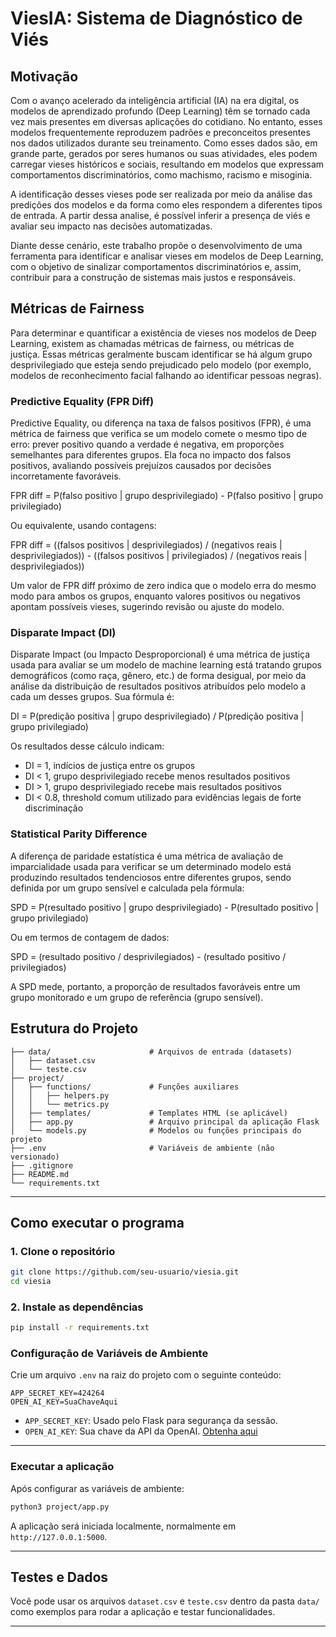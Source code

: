 # ViesIA: Sistema de Diagnóstico de Viés

## Motivação
Com o avanço acelerado da inteligência artificial (IA) na era digital, os modelos de aprendizado profundo (Deep Learning) têm se tornado cada vez mais presentes em diversas aplicações do cotidiano. No entanto, esses modelos frequentemente reproduzem padrões e preconceitos presentes nos dados utilizados durante seu treinamento. Como esses dados são, em grande parte, gerados por seres humanos ou suas atividades, eles podem carregar vieses históricos e sociais, resultando em modelos que expressam comportamentos discriminatórios, como machismo, racismo e misoginia.

A identificação desses vieses pode ser realizada por meio da análise das predições dos modelos e da forma como eles respondem a diferentes tipos de entrada. A partir dessa analise, é possível inferir a presença de viés e avaliar seu impacto nas decisões automatizadas.

Diante desse cenário, este trabalho propõe o desenvolvimento de uma ferramenta para identificar e analisar vieses em modelos de Deep Learning, com o objetivo de sinalizar comportamentos discriminatórios e, assim, contribuir para a construção de sistemas mais justos e responsáveis.

## Métricas de Fairness
Para determinar e quantificar a existência de vieses nos modelos de Deep Learning, existem as chamadas métricas de fairness, ou métricas de justiça. Essas métricas geralmente buscam identificar se há algum grupo desprivilegiado que esteja sendo prejudicado pelo modelo (por exemplo, modelos de reconhecimento facial falhando ao identificar pessoas negras).

### Predictive Equality (FPR Diff)
Predictive Equality, ou diferença na taxa de falsos positivos (FPR), é uma métrica de fairness que verifica se um modelo comete o mesmo tipo de erro: prever positivo quando a verdade é negativa, em proporções semelhantes para diferentes grupos. Ela foca no impacto dos falsos positivos, avaliando possíveis prejuízos causados por decisões incorretamente favoráveis.

FPR diff = P(falso positivo | grupo desprivilegiado) - P(falso positivo | grupo privilegiado)

Ou equivalente, usando contagens:

FPR diff = ((falsos positivos | desprivilegiados) / (negativos reais | desprivilegiados)) - ((falsos positivos | privilegiados) / (negativos reais | desprivilegiados))

Um valor de FPR diff próximo de zero indica que o modelo erra do mesmo modo para ambos os grupos, enquanto valores positivos ou negativos apontam possíveis vieses, sugerindo revisão ou ajuste do modelo.

### Disparate Impact (DI)
Disparate Impact (ou Impacto Desproporcional) é uma métrica de justiça usada para avaliar se um modelo de machine learning está tratando grupos demográficos (como raça, gênero, etc.) de forma desigual, por meio da análise da distribuição de resultados positivos atribuídos pelo modelo a cada um desses grupos. Sua fórmula é:

DI = P(predição positiva | grupo desprivilegiado) / P(predição positiva | grupo privilegiado)

Os resultados desse cálculo indicam:
- DI = 1, indícios de justiça entre os grupos
- DI < 1, grupo desprivilegiado recebe menos resultados positivos
- DI > 1, grupo desprivilegiado recebe mais resultados positivos
- DI < 0.8, threshold comum utilizado para evidências legais de forte discriminação

### Statistical Parity Difference
A diferença de paridade estatística é uma métrica de avaliação de imparcialidade usada para verificar se um determinado modelo está produzindo resultados tendenciosos entre diferentes grupos, sendo definida por um grupo sensível e calculada pela fórmula:

SPD = P(resultado positivo | grupo desprivilegiado) - P(resultado positivo | grupo privilegiado)

Ou em termos de contagem de dados:

SPD = (resultado positivo / desprivilegiados) - (resultado positivo / privilegiados)

A SPD mede, portanto, a proporção de resultados favoráveis entre um grupo monitorado e um grupo de referência (grupo sensível).

## Estrutura do Projeto

```
├── data/                      # Arquivos de entrada (datasets)
│   ├── dataset.csv
│   └── teste.csv
├── project/
│   ├── functions/             # Funções auxiliares
│   │   ├── helpers.py
│   │   └── metrics.py
│   ├── templates/             # Templates HTML (se aplicável)
│   ├── app.py                 # Arquivo principal da aplicação Flask
│   └── models.py              # Modelos ou funções principais do projeto
├── .env                       # Variáveis de ambiente (não versionado)
├── .gitignore
├── README.md
└── requirements.txt
```

---


## Como executar o programa

### 1. Clone o repositório

```bash
git clone https://github.com/seu-usuario/viesia.git
cd viesia
```

### 2. Instale as dependências

```bash
pip install -r requirements.txt
```


### Configuração de Variáveis de Ambiente

Crie um arquivo `.env` na raiz do projeto com o seguinte conteúdo:

```env
APP_SECRET_KEY=424264
OPEN_AI_KEY=SuaChaveAqui
```

* `APP_SECRET_KEY`: Usado pelo Flask para segurança da sessão.
* `OPEN_AI_KEY`: Sua chave da API da OpenAI. [Obtenha aqui](https://platform.openai.com/account/api-keys)

---

### Executar a aplicação

Após configurar as variáveis de ambiente:

```bash
python3 project/app.py
```

A aplicação será iniciada localmente, normalmente em `http://127.0.0.1:5000`.

---

## Testes e Dados

Você pode usar os arquivos `dataset.csv` e `teste.csv` dentro da pasta `data/` como exemplos para rodar a aplicação e testar funcionalidades.

---
